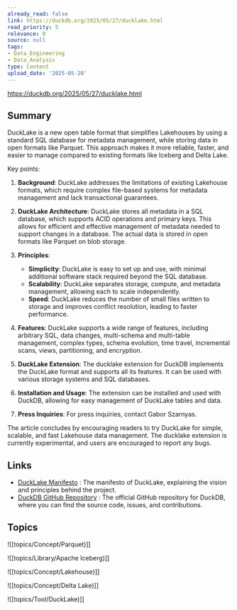 ```yaml
---
already_read: false
link: https://duckdb.org/2025/05/27/ducklake.html
read_priority: 5
relevance: 0
source: null
tags:
- Data_Engineering
- Data_Analysis
type: Content
upload_date: '2025-05-28'
---
```


https://duckdb.org/2025/05/27/ducklake.html
## Summary

DuckLake is a new open table format that simplifies Lakehouses by using a standard SQL database for metadata management, while storing data in open formats like Parquet. This approach makes it more reliable, faster, and easier to manage compared to existing formats like Iceberg and Delta Lake.

Key points:

1. **Background**: DuckLake addresses the limitations of existing Lakehouse formats, which require complex file-based systems for metadata management and lack transactional guarantees.

2. **DuckLake Architecture**: DuckLake stores all metadata in a SQL database, which supports ACID operations and primary keys. This allows for efficient and effective management of metadata needed to support changes in a database. The actual data is stored in open formats like Parquet on blob storage.

3. **Principles**:
   - **Simplicity**: DuckLake is easy to set up and use, with minimal additional software stack required beyond the SQL database.
   - **Scalability**: DuckLake separates storage, compute, and metadata management, allowing each to scale independently.
   - **Speed**: DuckLake reduces the number of small files written to storage and improves conflict resolution, leading to faster performance.

4. **Features**: DuckLake supports a wide range of features, including arbitrary SQL, data changes, multi-schema and multi-table management, complex types, schema evolution, time travel, incremental scans, views, partitioning, and encryption.

5. **DuckLake Extension**: The ducklake extension for DuckDB implements the DuckLake format and supports all its features. It can be used with various storage systems and SQL databases.

6. **Installation and Usage**: The extension can be installed and used with DuckDB, allowing for easy management of DuckLake tables and data.

7. **Press Inquiries**: For press inquiries, contact Gabor Szarnyas.

The article concludes by encouraging readers to try DuckLake for simple, scalable, and fast Lakehouse data management. The ducklake extension is currently experimental, and users are encouraged to report any bugs.
## Links

- [DuckLake Manifesto](https://ducklake.select/manifesto) : The manifesto of DuckLake, explaining the vision and principles behind the project.
- [DuckDB GitHub Repository](https://github.com/duckdb/duckdb) : The official GitHub repository for DuckDB, where you can find the source code, issues, and contributions.

## Topics

![[topics/Concept/Parquet)]]

![[topics/Library/Apache Iceberg)]]

![[topics/Concept/Lakehouse)]]

![[topics/Concept/Delta Lake)]]

![[topics/Tool/DuckLake)]]